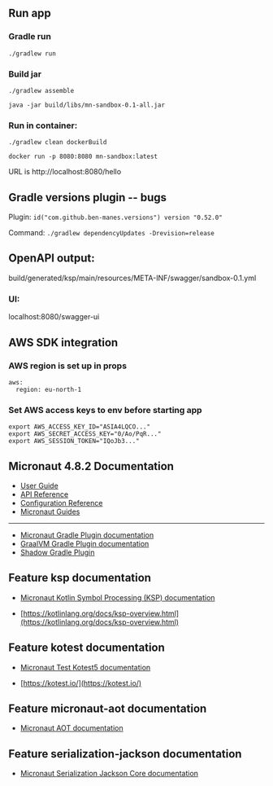 ## Run app
### Gradle run
`./gradlew run`
### Build jar
`./gradlew assemble`

`java -jar build/libs/mn-sandbox-0.1-all.jar`

### Run in container:
`./gradlew clean dockerBuild`

`docker run -p 8080:8080 mn-sandbox:latest`

URL is http://localhost:8080/hello

## Gradle versions plugin -- bugs
Plugin:
`id("com.github.ben-manes.versions") version "0.52.0"`

Command:
`./gradlew dependencyUpdates -Drevision=release`

## OpenAPI output:
build/generated/ksp/main/resources/META-INF/swagger/sandbox-0.1.yml
### UI:
localhost:8080/swagger-ui


## AWS SDK integration

### AWS region is set up in props
```
aws:
  region: eu-north-1
```

### Set AWS access keys to env before starting app
```declarative
export AWS_ACCESS_KEY_ID="ASIA4LQCO..."
export AWS_SECRET_ACCESS_KEY="0/Ao/PqR..."
export AWS_SESSION_TOKEN="IQoJb3..."
```


## Micronaut 4.8.2 Documentation

- [User Guide](https://docs.micronaut.io/4.8.2/guide/index.html)
- [API Reference](https://docs.micronaut.io/4.8.2/api/index.html)
- [Configuration Reference](https://docs.micronaut.io/4.8.2/guide/configurationreference.html)
- [Micronaut Guides](https://guides.micronaut.io/index.html)
---

- [Micronaut Gradle Plugin documentation](https://micronaut-projects.github.io/micronaut-gradle-plugin/latest/)
- [GraalVM Gradle Plugin documentation](https://graalvm.github.io/native-build-tools/latest/gradle-plugin.html)
- [Shadow Gradle Plugin](https://gradleup.com/shadow/)
## Feature ksp documentation

- [Micronaut Kotlin Symbol Processing (KSP) documentation](https://docs.micronaut.io/latest/guide/#kotlin)

- [https://kotlinlang.org/docs/ksp-overview.html](https://kotlinlang.org/docs/ksp-overview.html)


## Feature kotest documentation

- [Micronaut Test Kotest5 documentation](https://micronaut-projects.github.io/micronaut-test/latest/guide/#kotest5)

- [https://kotest.io/](https://kotest.io/)


## Feature micronaut-aot documentation

- [Micronaut AOT documentation](https://micronaut-projects.github.io/micronaut-aot/latest/guide/)


## Feature serialization-jackson documentation

- [Micronaut Serialization Jackson Core documentation](https://micronaut-projects.github.io/micronaut-serialization/latest/guide/)



